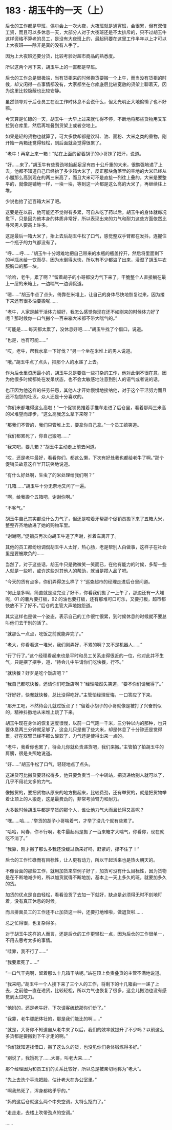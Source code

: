 # 183 · 胡玉牛的一天（上）

后仓的工作都是早班，偶尔会上一次大夜，大夜班就是通宵班，会很累，但有双倍工资，而且可以多休息一天，大部分人对于大夜班还是不太排斥的，只不过胡玉牛这样资格不算老的员工，是没有大夜班上的，最起码要在这里工作半年以上才可以上大夜班——除非是真的没有人手了。

因为上大夜班还要分货，比较考验对超市商品的熟悉度。

所以这两个月下来，胡玉牛上的一直都是早班。

后仓的工作总是很极端，当有货柜来的时候搬货要搬一个上午，而当没有货柜的时候，却又闲得一点事情都没有，大家都坐在仓库底层比较宽敞的货架上聊着天，因为这里比较隐蔽也比较安静。

虽然领导对于后仓员工在没工作时休息不会说什么，但太光明正大地偷懒了也不好嘛。

今天算是忙碌的一天，胡玉牛一大早上过来就忙得不停，不断地将那些货物用叉车拉到仓库里，然后再堆叠到货架上或者空地上。

如果是轻的货物也就算了，可大多数却都是饮料、油、面粉、大米之类的重物，刚开始一两箱还觉得轻松，到后面就会觉得很累了。

“老牛！再拿上来一箱！”站在上面的留着胡子的小哥抹了把汗，说道。

“好……来了。”胡玉牛有些费劲地抬起足足有四十公斤重的大米，很勉强地递了上去，他都不知道自己已经抬了多少箱大米了，反正那块角落里的空地的大米已经从小腿那么高到现在的两三米高了，而且大米可不是直接一列往上叠的，大米是要整平的，就像是铺地一样，一块一块，等到这一片都是这么高的大米了，再继续往上堆。

少说也抬了近百箱大米了吧。

这要是在以前，他可能还不觉得有多累，可自从吃了药以后，胡玉牛的身体就每况愈下，只是因为他本身的体质非常好，所以表现出来的力气和耐力这些方面依然比寻常男人要高上许多。

这是最后一箱大米了，抬上去后胡玉牛松了口气，感觉整双手臂都在发抖，连握住一个瓶子的力气都没有了。

“呼……呼……”胡玉牛十分艰难地把自己带来的水瓶的瓶盖拧开，然后将里面剩下的半瓶水给一饮而尽，因为水倒得太快，所以有不少都溢了出来，浸湿了胡玉牛衣服胸口的那一块。

“哈哈，老牛，累了啊？”留着胡子的小哥都没力气下来了，干脆整个人直接躺在最上一层的米箱上，一边喘气一边调侃道。

“嗯……”胡玉牛点了点头，倚靠在米堆上，让自己的身体尽快地恢复过来，因为接下来还有很多油要搬呢……

“老牛，人家是越干活体力越好，我怎么感觉你现在还不如刚来的时候体力好了呢？那时候你一口气搬个一百来箱大米都不带大喘气的。”

“可能是……每天都太累了，没休息好吧……”胡玉牛找了个借口，说道。

“也是，也有可能……”

“哎，老牛，帮我水拿一下好伐？”另一个坐在米堆上的男人说道。

“哦。”胡玉牛点了点头，把那个人的水递了上去。

作为后仓里资历最小的，胡玉牛总是要做一些打杂的工作，他对此倒不很在意，因为他很多时候都处在发呆状态，也不会太敏感地注意到别人的语气或者说的话。

也正因为他这样的任劳任怨，其他人才开始慢慢地接纳他，对于这个干活努力而且还不抱怨的壮汉，众人还是十分喜欢的。

“你们米都堆得这么高啦！”一个促销员推着手推车走进了后仓里，看着那两三米高的米堆望而却步，“这么高我怎么拿下来呀？”

“那我们不管的，我们只管堆上去，要拿你自己拿。”一个员工嬉笑道。

“我们都累死了，你自己搬吧……”

“我来吧，要几箱？”胡玉牛主动走上前去问道。

“哎，还是老牛最好，看看你们，都这么懒，下次有好处我也都给老牛了啊。”那个促销员故意这样半开玩笑地说道。

“有什么好处啊，生虫了的米处理给我们啊？”

“几箱……”胡玉牛十分无奈地又问了一遍。

“啊，给我搬个五箱吧，谢谢你啊。”

“不客气。”

胡玉牛自己其实都没什么力气了，但还是咬着牙帮那个促销员搬下来了五箱大米，整整齐齐地放进了她的购物车里。

“谢谢啊。”促销员再次向胡玉牛道了声谢，推着车离开了。

其他的员工都纷纷调侃胡玉牛人太好，热心肠，老是帮别人白做事，这样子在社会里是要被欺负的……

当然了，对于这些话，胡玉牛只是微微笑一笑而已，在他有能力的时候，多帮一些人就是一些吧，或许这些对其他人的帮助，就当是攒人品了吧。

“今天的货有点多，你们弄得怎么样了？”巡查超市的经理走进后仓里问道。

“何止是多啊，简直就是没完没了好不，你看我们搬了一上午了，那边还有一大堆呢，01 的薯片要打板，92 的油也要打板，还有那堆可口可乐，又要打板，超市都快放不下了好不。”后仓的主管大声地抱怨道。

其实这样也是做一个姿态，表示自己的工作很忙很累，到时候休息的时候就不要总叫他们去干别的活了。

“就那么一点点，吃饭之前就能弄完了。”

“老大，你看看这一堆米，我们刚弄好，不累的啊？又不是机器人……”

“行了行了。”这个经理看起来也是平时和员工关系走得很近的一位，他对此并不生气，只是摆了摆手，道，“待会儿中午请你们吃快餐，行不。”

“就快餐？好歹是吃个饭店吧？”

“我自己都吃快餐，还请你们吃饭店啊？”经理哑然失笑道，“要不你们请我得了。”

“好好好，快餐就快餐，总比没得吃好。”主管怕经理反悔，一口答应了下来。

“那开工吧，不然待会儿就过饭点了！”留着小胡子的小哥就像是被打了兴奋剂似的，精神抖擞地从米堆上跳了下来。

胡玉牛现在身体的恢复速度很慢，以前一口气跑一千米，三分钟以内的那种，也只要休息两三分钟就足够了，这会儿只是搬了些大米，却是休息了十分钟还是觉得累，好在双臂已经不那么酸软了，力气还是使得出来一点的。

“老牛，我看你也累了，待会儿你就负责递货吧，我们来搬。”主管拍了拍胡玉牛的肩膀，很是关照地说道。

“好……”胡玉牛松了口气，轻轻地点了点头。

这递货可比搬货要轻松得多，他只要负责当一个中转站，把货递给别人就可以了，几乎不用花太多的力气。

像搬货的，要把货物从原来的地方搬起来，比较费劲，还有举货的，就是把货物举着让顶上的人搬走，这是最费劲的，非常考验臂力和耐力。

大多数时候胡玉牛都是举货的那个人，谁让他力气大而且长得又高呢？

“嘿……哈……”举货的胡子小哥喘着气，才举了没几个就有些累了。

“哈哈，阿春，你不行啊，老牛最起码是搬了一百来箱才大喘气，你看你，现在就吃不消了。”

“我靠，刚才搬了那么多我还没缓过劲来好吗，赶紧的，撑不住了！”

后仓的工作忙碌而有目标性，让人更有动力，所以干起活来也是热火朝天的。

不像台面的那些工作，就用加货来举例子好了，加货可没有什么目标性，因为货物是在不断地减少的，所以加货就得不断地加，基本上一天上多久的班，就要加多久的货。

加货的优点是自由轻松，看看没货了去加一下就好，缺点是必须得无时不刻地盯着，没有真正休息的时候。

而且排面员工的工作还不止加货这一种，还要打地堆啦，做退货啦……

总之忙得很，也复杂得多。

对于胡玉牛这样的人而言，还是后仓的工作更轻松一点，因为后仓的工作很单一，不用去思考太多的事情。

“哇靠，我不行了……”

“我要累死了……”

“一口气干完啊，留着那么十几箱干啥呢。”站在顶上负责叠货的主管不满地说道。

“我来吧。”胡玉牛一个人接下来了三个人的工作，将剩下的十几箱由一一递了上去，之前他一直在递货，比较轻松，所以力气也恢复了很多，这会儿搬油也没有感觉到太过吃力。

“他妈的，还是老牛好，下次请客统统那你们份了。”

“我靠，老牛膘肥体壮的，那是我们能比的啊……”

“就是，大哥你不知道自从老牛来了以后，我们的效率就提升了不少吗？以前这么多货都是要搬到下午才走的啊。”

“你们就知道找借口，搬了这么久的货，也没见你们身体锻炼得多好。”

“别说了，我饿死了……大哥，叫老大来……”

那个经理因为和员工们的关系比较好，所以总是被亲切地称为“老大”。

“先上去洗个手洗把脸，估计老大在办公室里。”

“啊我热死了，浑身都粘乎乎的。”

“妈的这后仓就这么两个中央空调，太特么抠门了。”

“走走走，去楼上吹带劲点的空调。”

……
